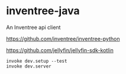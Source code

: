 # inventree-java

An Inventree api client 



https://github.com/inventree/inventree-python

https://github.com/jellyfin/jellyfin-sdk-kotlin


```shell
invoke dev.setup --test
invoke dev.server
```
